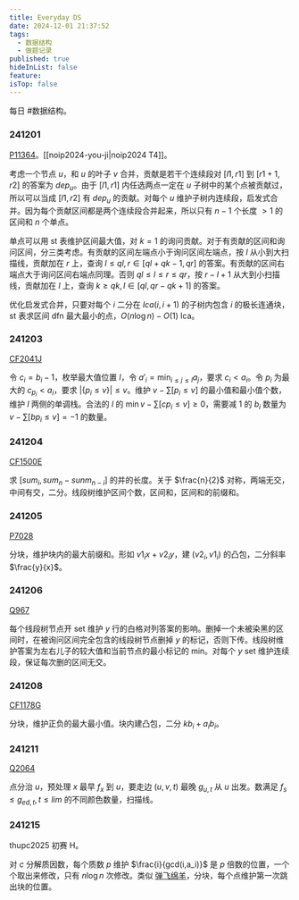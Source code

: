 ```yaml
---
title: Everyday DS
date: 2024-12-01 21:37:52
tags:
  - 数据结构
  - 做题记录
published: true
hideInList: false
feature: 
isTop: false
---
```

每日 #数据结构。

### 241201

[P11364](https://www.luogu.com.cn/problem/P11364)。[[noip2024-you-ji|noip2024 T4]]。

考虑一个节点 $u$，和 $u$ 的叶子 $v$ 合并，贡献是若干个连续段对 $[l1,r1]$ 到 $[r1+1,r2]$ 的答案为 $dep_u$。由于 $[l1,r1]$ 内任选两点一定在 $u$ 子树中的某个点被贡献过，所以可以当成 $[l1,r2]$ 有 $dep_u$ 的贡献。对每个 $u$ 维护子树内连续段，启发式合并。因为每个贡献区间都是两个连续段合并起来，所以只有 $n-1$ 个长度 $>1$ 的区间和 $n$ 个单点。

单点可以用 st 表维护区间最大值，对 $k=1$ 的询问贡献。对于有贡献的区间和询问区间，分三类考虑。有贡献的区间左端点小于询问区间左端点，按 $l$ 从小到大扫描线，贡献加在 $r$ 上，查询 $l\le ql,r\in [ql+qk-1,qr]$ 的答案。有贡献的区间右端点大于询问区间右端点同理。否则 $ql\le l\le r\le qr$，按 $r-l+1$ 从大到小扫描线，贡献加在 $l$ 上，查询 $k\ge qk,l\in [ql,qr-qk+1]$ 的答案。

优化启发式合并，只要对每个 $i$ 二分在 $lca(i,i+1)$ 的子树内包含 $i$ 的极长连通块，st 表求区间 dfn 最大最小的点，$O(n\log n)-O(1)$ lca。

### 241203

[CF2041J](https://www.luogu.com.cn/problem/CF2041J)

令 $c_i=b_i-1$，枚举最大值位置 $l$，令 $a'_i=\min_{i\le j\le l} a_j$，要求 $c_i<a_i$。令 $p_i$ 为最大的 $c_{p_i}<a_i$，要求 $|\{p_i\le v\}|\le v$。维护 $v-\sum [p_i\le v]$ 的最小值和最小值个数，维护 $l$ 两侧的单调栈。合法的 $l$ 的 $\min v-\sum [cp_i\le v]\ge 0$，需要减 $1$ 的 $b_i$ 数量为 $v-\sum [bp_i\le v]=-1$ 的数量。

### 241204

[CF1500E](https://www.luogu.com.cn/problem/CF1500E)

求 $[sum_i,sum_n-sunm_{n-i}]$ 的并的长度。关于 $\frac{n}{2}$ 对称，两端无交，中间有交，二分。线段树维护区间个数，区间和，区间和的前缀和。

### 241205

[P7028](https://www.luogu.com.cn/problem/P7028)

分块，维护块内的最大前缀和。形如 $v1_ix+v2_iy$，建 $(v2_i,v1_i)$ 的凸包，二分斜率 $\frac{y}{x}$。

### 241206

[Q967](https://qoj.ac/problem/967)

每个线段树节点开 set 维护 $y$ 行的白格对列答案的影响。删掉一个未被染黑的区间时，在被询问区间完全包含的线段树节点删掉 $y$ 的标记，否则下传。线段树维护答案为左右儿子的较大值和当前节点的最小标记的 min。对每个 $y$ set 维护连续段，保证每次删的区间无交。

### 241208

[CF1178G](https://www.luogu.com.cn/problem/CF1178G)

分块，维护正负的最大最小值。块内建凸包，二分 $kb_i+a_ib_i$。

### 241211

[Q2064](https://qoj.ac/problem/2064)

点分治 $u$，预处理 $x$ 最早 $f_x$ 到 $u$，要走边 $(u,v,t)$ 最晚 $g_{u,t}$ 从 $u$ 出发。数满足 $f_s\le g_{ed,t},t\le lim$ 的不同颜色数量，扫描线。

### 241215

thupc2025 初赛 H。

对 $c$ 分解质因数，每个质数 $p$ 维护 $\frac{i}{gcd(i,a_i)}$ 是 $p$ 倍数的位置，一个个取出来修改，只有 $n\log n$ 次修改。类似 [弹飞绵羊](https://www.luogu.com.cn/problem/P3203)，分块，每个点维护第一次跳出块的位置。